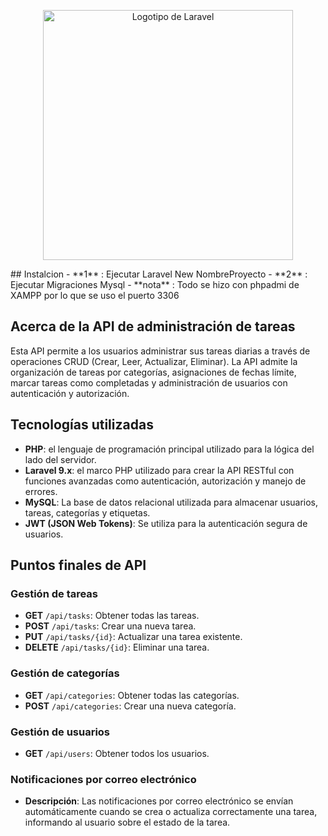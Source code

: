 <p align="center"><a href="https://laravel.com" target="_blank"><img src="https://raw.githubusercontent.com/laravel/art/master/logo-lockup/5%20SVG/2%20CMYK/1%20Full%20Color/laravel-logolockup-cmyk-red.svg" width="400" alt="Logotipo de Laravel"></a></p>
## Instalcion 
- **1** : Ejecutar Laravel New NombreProyecto
- **2** : Ejecutar Migraciones Mysql  
- **nota** : Todo se hizo con phpadmi de XAMPP por lo que se uso el puerto 3306  

## Acerca de la API de administración de tareas

Esta API permite a los usuarios administrar sus tareas diarias a través de operaciones CRUD (Crear, Leer, Actualizar, Eliminar). La API admite la organización de tareas por categorías, asignaciones de fechas límite, marcar tareas como completadas y administración de usuarios con autenticación y autorización.

## Tecnologías utilizadas

- **PHP**: el lenguaje de programación principal utilizado para la lógica del lado del servidor.
- **Laravel 9.x**: el marco PHP utilizado para crear la API RESTful con funciones avanzadas como autenticación, autorización y manejo de errores.
- **MySQL**: La base de datos relacional utilizada para almacenar usuarios, tareas, categorías y etiquetas.
- **JWT (JSON Web Tokens)**: Se utiliza para la autenticación segura de usuarios.

## Puntos finales de API

### Gestión de tareas
- **GET** `/api/tasks`: Obtener todas las tareas.
- **POST** `/api/tasks`: Crear una nueva tarea.
- **PUT** `/api/tasks/{id}`: Actualizar una tarea existente.
- **DELETE** `/api/tasks/{id}`: Eliminar una tarea.

### Gestión de categorías
- **GET** `/api/categories`: Obtener todas las categorías.
- **POST** `/api/categories`: Crear una nueva categoría.

### Gestión de usuarios
- **GET** `/api/users`: Obtener todos los usuarios.

### Notificaciones por correo electrónico
- **Descripción**: Las notificaciones por correo electrónico se envían automáticamente cuando se crea o actualiza correctamente una tarea, informando al usuario sobre el estado de la tarea.
